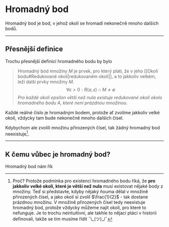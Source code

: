 # Hromadný bod
Hromadný bod je bod, v jehož okolí se hromadí nekonečně mnoho dalších bodů.

---
## Přesnější definice
Trochu přesnější definicí hromadného bodu by bylo
> Hromadný bod množiny $M$ je prvek, pro který platí, že v jeho [[Okolí bodu#Redukované okolí|redukovaném okolí]], a to jakkoliv velkém, leží další prvky množiny $M$.
> $$\forall \epsilon > 0 : R(a, \epsilon)\cap M \not= \emptyset$$
> *Pro každé okolí epsilon větší než nula existuje redukované okolí okolo hromadného bodu A, které není prázdnou množinou.*

Každé reálné číslo je hromadným bodem, protože ať zvolíme jakkoliv velké okolí, vždycky tam bude nekonečně mnoho dalších čísel. 

Kdybychom ale zvolili množinu přirozených čísel, tak žádný hromadný bod neexistuje[^1].

---
## K čemu vůbec je hromadný bod?
Hromadný bod nám řík

[^1]: Proč? Protože podmínka pro existenci hromadného bodu říká, že **pro jakkoliv velké okolí, které je větší než nula** musí existovat nějaké body z množiny. Teď si představte, kdyby nějaký ňouma dělal v množině přirozených čísel, a jako okolí si zvolil $\frac{1}{2}$ - tak dostane prázdnou množinu. V množině přirozených čísel tedy neexistuje hromadný bod, protože vždycky můžeme najít okolí, pro které to nefunguje. Je to trochu neintuitivní, ale takhle to nějací ptáci v historii definovali, takže se tim musíme řídit ¯\\\_(ツ)\_/¯